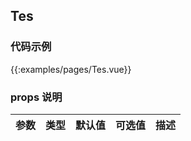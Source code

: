 ## Tes
### 代码示例

{{:examples/pages/Tes.vue}}

### props 说明

| 参数      |类型| 默认值    | 可选值|描述    |
|:-------- | :--------|:--------  |:--------|:---------|
